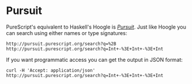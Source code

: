Pursuit
=======

PureScript's equivalent to Haskell's Hoogle is
[*Pursuit*](http://pursuit.purescript.org/). Just like Hoogle you can search
using either names or type signatures:
  
    http://pursuit.purescript.org/search?q=%2B
    http://pursuit.purescript.org/search?q=Int+-%3E+Int+-%3E+Int

If you want programmatic access you can get the output in JSON format:

    curl -H 'Accept: application/json' http://pursuit.purescript.org/search?q=Int+-%3E+Int+-%3E+Int
